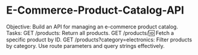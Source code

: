 # E-Commerce-Product-Catalog-API
Objective: Build an API for managing an e-commerce product catalog.
Tasks:
GET /products: Return all products.
GET /products/:id: Fetch a specific product by ID.
GET /products?category=electronics: Filter products by category.
Use route parameters and query strings effectively.
